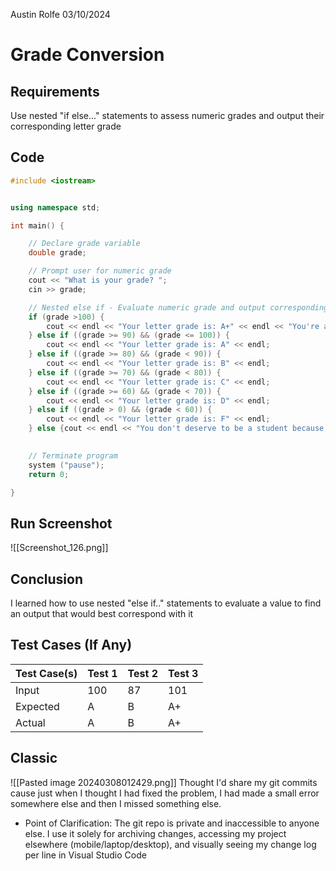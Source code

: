 Austin Rolfe
03/10/2024
# Grade Conversion
## Requirements
Use nested "if else..." statements to assess numeric grades and output their corresponding letter grade
## Code
```cpp
#include <iostream>


using namespace std;

int main() {

    // Declare grade variable
    double grade;

    // Prompt user for numeric grade
    cout << "What is your grade? ";
    cin >> grade;

    // Nested else if - Evaluate numeric grade and output corresponding letter grade
    if (grade >100) {
        cout << endl << "Your letter grade is: A+" << endl << "You're an amazing student! (For better or for worse...)" << endl;
    } else if ((grade >= 90) && (grade <= 100)) {
        cout << endl << "Your letter grade is: A" << endl;
    } else if ((grade >= 80) && (grade < 90)) {
        cout << endl << "Your letter grade is: B" << endl;
    } else if ((grade >= 70) && (grade < 80)) {
        cout << endl << "Your letter grade is: C" << endl;
    } else if ((grade >= 60) && (grade < 70)) {
        cout << endl << "Your letter grade is: D" << endl;
    } else if ((grade > 0) && (grade < 60)) {
        cout << endl << "Your letter grade is: F" << endl;
    } else {cout << endl << "You don't deserve to be a student because you're clearly on another planet." << endl;}

    
    // Terminate program
    system ("pause");
    return 0;

}
```
## Run Screenshot
![[Screenshot_126.png]]
## Conclusion
I learned how to use nested "else if.." statements to evaluate a value to find an output that would best correspond with it
## Test Cases (If Any)
| Test Case(s) | Test 1 | Test 2 | Test 3 |
| :----------- | ------ | ------ | ------ |
| Input        | 100    | 87     | 101    |
| Expected     | A      | B      | A+     |
| Actual       | A      | B      | A+     |
## Classic
![[Pasted image 20240308012429.png]]
Thought I'd share my git commits cause just when I thought I had fixed the problem, I had made a small error somewhere else and then I missed something else.
- Point of Clarification: The git repo is private and inaccessible to anyone else. I use it solely for archiving changes, accessing my project elsewhere (mobile/laptop/desktop), and visually seeing my change log per line in Visual Studio Code